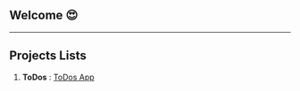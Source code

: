 ## Welcome 😍
---

## Projects Lists

 1. **ToDos**  : [ToDos App ](https://arfaouim.github.io/mehdi.github.io/todos) 




